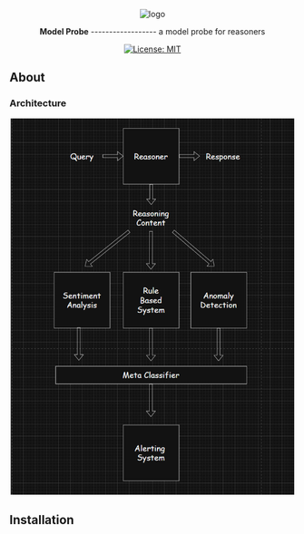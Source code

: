 <p align="center">
  <img src="./obsidian_logo.png" alt="logo" width="100">
</p>

<p align="center">
  <b>Model Probe</b>
  ------------------
  a model probe for reasoners
</p>

<p align="center">
  <a href="https://opensource.org/license/0bsd">
    <img src="https://img.shields.io/badge/License-MIT-yellow.svg" alt="License: MIT">
  </a>
</p>

## About

### Architecture

<p align="center">
  <img src="./high_level_diagram.png" alt="image" width="500">
</p>

## Installation
